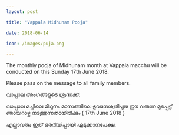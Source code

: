 ```yaml
---
layout: post

title: "Vappala Midhunam Pooja"

date: 2018-06-14

icon: /images/puja.png

---
```


The monthly pooja of Midhunam month at Vappala macchu will be conducted on this Sunday 17th June 2018.

Please pass on the message to all family members.

വാപ്പാല അംഗങ്ങളുടെ ശ്രദ്ധക്ക്:

വാപ്പാല മച്ചിലെ മിഥുനം മാസത്തിലെ ഭുവനേശ്വരിപൂജ ഈ വരുന്ന മുപ്പെട്ട് ഞായറാഴ്ച നടത്തുന്നതായിരിക്കും ( 17th June 2018 )

എല്ലാവരും ഇത് ഒരറിയിപ്പായി എടുക്കാനപേക്ഷ.
